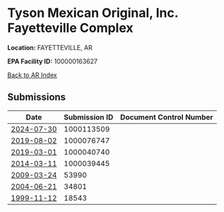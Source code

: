 # Tyson Mexican Original, Inc.  Fayetteville Complex

**Location:** FAYETTEVILLE, AR

**EPA Facility ID:** 100000163627

[Back to AR Index](../../index.md)

## Submissions

| Date | Submission ID | Document Control Number |
|------|--------------|-------------------------|
| [2024-07-30](submissions/1000113509.md) | 1000113509 |  |
| [2019-08-02](submissions/1000076747.md) | 1000076747 |  |
| [2019-03-01](submissions/1000040740.md) | 1000040740 |  |
| [2014-03-11](submissions/1000039445.md) | 1000039445 |  |
| [2009-03-24](submissions/53990.md) | 53990 |  |
| [2004-06-21](submissions/34801.md) | 34801 |  |
| [1999-11-12](submissions/18543.md) | 18543 |  |

